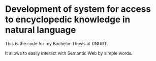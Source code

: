 # Development of system for access to encyclopedic knowledge in natural language
This is the code for my Bachelor Thesis at DNURT.

It allows to easily interact with Semantic Web by simple words.

